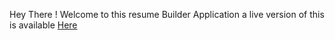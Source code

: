 Hey There ! Welcome to this resume Builder Application a live version of this is available [Here](https://www.myresume-vivek.netlify.app)
